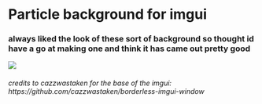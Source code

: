 <h1>Particle background for imgui</h1>
<h3>always liked the look of these sort of background so thought id have a go at making one and think it has came out pretty good</h3>
<img src="https://i.imgur.com/PtNmjH9.png">
<h6>credits to cazzwastaken for the base of the imgui: https://github.com/cazzwastaken/borderless-imgui-window</h6>
